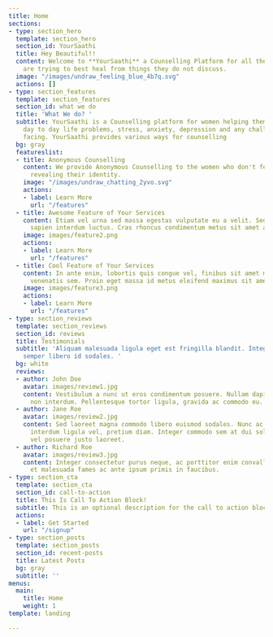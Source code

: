 ```yaml
---
title: Home
sections:
- type: section_hero
  template: section_hero
  section_id: YourSaathi
  title: Hey Beautiful!!
  content: Welcome to **YourSaathi** a Counselling Platform for all the Women who
    are trying to best heal from things they do not discuss.
  image: "/images/undraw_feeling_blue_4b7q.svg"
  actions: []
- type: section_features
  template: section_features
  section_id: what we do
  title: 'What We do? '
  subtitle: YourSaathi is a Counselling platform for women helping them to deal with
    day to day life problems, stress, anxiety, depression and any challenges she is
    facing. YourSaathi provides various ways for counselling
  bg: gray
  featureslist:
  - title: Anonymous Counselling
    content: We provide Anonymous Counselling to the women who don't feel comfortable
      revealing their identity.
    image: "/images/undraw_chatting_2yvo.svg"
    actions:
    - label: Learn More
      url: "/features"
  - title: Awesome Feature of Your Services
    content: Etiam vel urna sed massa egestas vulputate eu a velit. Sed ut nisl nec
      sapien interdum luctus. Cras rhoncus condimentum metus sit amet auctor.
    image: images/feature2.png
    actions:
    - label: Learn More
      url: "/features"
  - title: Cool Feature of Your Services
    content: In ante enim, lobortis quis congue vel, finibus sit amet mi. Aenean quis
      venenatis sem. Proin eget massa id metus eleifend maximus sit amet nec urna.
    image: images/feature3.png
    actions:
    - label: Learn More
      url: "/features"
- type: section_reviews
  template: section_reviews
  section_id: reviews
  title: Testimonials
  subtitle: 'Aliquam malesuada ligula eget est fringilla blandit. Integer finibus
    semper libero id sodales. '
  bg: white
  reviews:
  - author: John Doe
    avatar: images/review1.jpg
    content: Vestibulum a nunc ut eros condimentum posuere. Nullam dapibus quis nunc
      non interdum. Pellentesque tortor ligula, gravida ac commodo eu.
  - author: Jane Roe
    avatar: images/review2.jpg
    content: Sed laoreet magna commodo libero euismod sodales. Nunc ac libero convallis,
      interdum ligula vel, pretium diam. Integer commodo sem at dui sollicitudin,
      vel posuere justo laoreet.
  - author: Richard Roe
    avatar: images/review3.jpg
    content: Integer consectetur purus neque, ac porttitor enim convallis vitae. Interdum
      et malesuada fames ac ante ipsum primis in faucibus.
- type: section_cta
  template: section_cta
  section_id: call-to-action
  title: This Is Call To Action Block!
  subtitle: This is an optional description for the call to action block.
  actions:
  - label: Get Started
    url: "/signup"
- type: section_posts
  template: section_posts
  section_id: recent-posts
  title: Latest Posts
  bg: gray
  subtitle: ''
menus:
  main:
    title: Home
    weight: 1
template: landing

---
```

